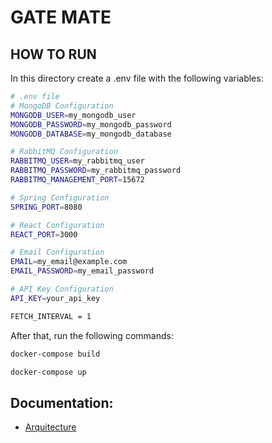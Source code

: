 # GATE MATE

## HOW TO RUN

In this directory create a .env file with the following variables:

```bash
# .env file
# MongoDB Configuration
MONGODB_USER=my_mongodb_user
MONGODB_PASSWORD=my_mongodb_password
MONGODB_DATABASE=my_mongodb_database

# RabbitMQ Configuration
RABBITMQ_USER=my_rabbitmq_user
RABBITMQ_PASSWORD=my_rabbitmq_password
RABBITMQ_MANAGEMENT_PORT=15672

# Spring Configuration
SPRING_PORT=8080

# React Configuration
REACT_PORT=3000

# Email Configuration
EMAIL=my_email@example.com
EMAIL_PASSWORD=my_email_password

# API Key Configuration
API_KEY=your_api_key

FETCH_INTERVAL = 1
```

After that, run the following commands:

```bash
docker-compose build
```

```bash
docker-compose up
```

## Documentation:
* [Arquitecture](docs/arquitecture.md)
